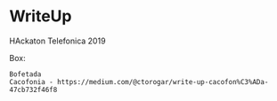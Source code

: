 # WriteUp

HAckaton Telefonica 2019

Box:
```
Bofetada
Cacofonia - https://medium.com/@ctorogar/write-up-cacofon%C3%ADa-47cb732f46f8
```
